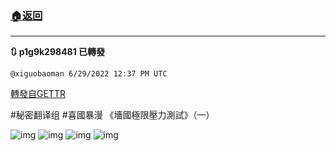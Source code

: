 ###  [:house:返回](README.md)
---


**:arrows_clockwise: p1g9k298481 已轉發**

`@xiguobaoman 6/29/2022 12:37 PM UTC`

[轉發自GETTR](https://gettr.com/post/p1g9k298481)

#秘密翻译组 #喜國暴漫 
《墻國極限壓力測試》（一）

![img](https://media.gettr.com/group40/getter/2022/06/29/12/4293589f-028c-2a5e-b3ef-c52b95cc2053/d070c306932e0d5f04cfd6e1993053b1.jpg)
![img](https://media.gettr.com/group45/getter/2022/06/29/12/d4039eeb-e973-8485-3d9d-74201ac52b55/400e4ff888c376e2e738320fe82e230e.jpg)
![img](https://media.gettr.com/group45/getter/2022/06/29/12/c7592328-6999-a085-55e5-52d01bc4e9fc/086c0879c4298113f4d6e948c5cfd99a.jpg)
![img](https://media.gettr.com/group50/getter/2022/06/29/12/5f581f1e-58e5-7fd4-91ce-749ccf382798/f9f913aeac292d938a9ec4f602b86fd4.jpg)
